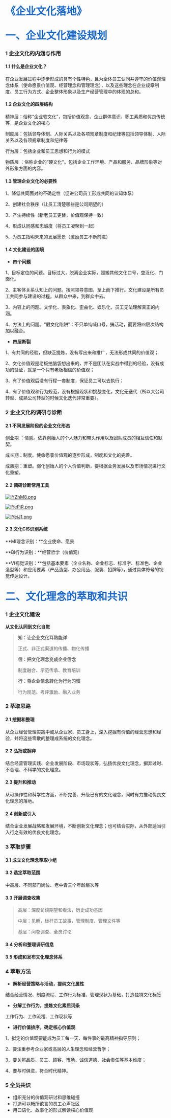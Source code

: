# <font face="黑体" color=#1b6acb size=6>《企业文化落地》</font>



## <font face="黑体" color=#1b6acb size=6>一、企业文化建设规划</font>

### 1  企业文化的内涵与作用

#### 1.1  什么是企业文化？

在企业发展过程中逐步形成的具有个性特色，且为全体员工认同并遵守的价值观理念体系（使命愿景价值观、经营理念和管理理念），以及这些理念在企业规章制度、员工行为方式、企业整体形象以及生产经营管理中的体现的总和。

#### 1.2  企业文化的四层结构

精神层：俗称“企业软文化”，包括价值观念、企业群体意识、职工素质和优良传统等，是企业文化的核心

制度层：包括领导体制、人际关系以及各项规章制度和纪律等包括领导体制、人际关系以及各项规章制度和纪律等

行为层：包括企业和员工思想和行为的模式

物质层 ：俗称企业的“硬文化”。包括企业工作环境、产品和服务、品牌形象等对外形象方面的内容。

#### 1.3  管理企业文化的必要性

1、降低共同面对的不确定性（促进公司员工形成共同的认知体系）

 2、创建社会秩序（让员工清楚哪些是公司期望的）

 3、产生持续性（新老员工更替，价值观保持一致） 

4、形成认同感和忠诚度（将员工凝聚到一起） 

5、为员工指明未来的发展愿景（激励员工不断前进） 

#### 1.4  文化建设的困境

- **四个问题**

1、目标定位的问题。目标过大，脱离企业实际，照搬其他文化口号，空泛化、门面化。 

2、主客体关系认知上的问题。按照领导意图，至上而下推行。文化建设是所有员工共同参与建设的过程，从群众中来，到群众中去。

3、内容上的问题。文学化、表象化、歪曲化、娱乐化，员工无法理解真正的内涵。

 4、方法上的问题。“假文化陷阱”：不只单纯喊口号，搞活动，而要将四层次结构加以融合。

- **四层断裂**

1、有共同的经验，但缺乏提炼，没有写出来和推广，无法形成共同的价值观； 

2、文化价值观是老板拍脑袋想出来的，并不是团队在实战中得到的经验，没有成功的验证，就是一个只有老板相信的价值观；

 3、有了价值观后没有行程一套制度，保证员工可以去执行； 

4、有了价值观和行为规范，没有根据现状和挑战变化，文化无迭代（所以大公司转型、成熟公司转型的时候文化迭代非常重要）。 



### 2  企业文化的调研与诊断

#### 2.1  不同发展阶段的企业文化形态

创业期 ：情感。依靠创始人的个人魅力和带头作用以及团队成员的相互信任和默契。

成长期：制度。使命愿景价值观的逐步形成，制度和文化的完善。

成熟期：重塑。弱化创始人的个人价值判断，要根据业务发展以及市场情况进行文化重塑。

#### 2.2  调研诊断常用工具

[![IYZhM8.png](https://z3.ax1x.com/2021/11/09/IYZhM8.png)](https://imgtu.com/i/IYZhM8)

[![IYePiR.png](https://z3.ax1x.com/2021/11/09/IYePiR.png)](https://imgtu.com/i/IYePiR)

[![IYeiJ1.png](https://z3.ax1x.com/2021/11/09/IYeiJ1.png)](https://imgtu.com/i/IYeiJ1)

#### 2.3  文化CIS识别系统

**MI理念识别：**企业使命、愿景

**BI行为识别：**经营哲学（价值观）

**VI视觉识别：**包括基本要素（企业名称、企业标志、标准字、标准色、企业造型等）和应用要素（产品造型、办公用品、服装、招牌等），通过具体符号的视觉传达设计。



## <font face="黑体" color=#1b6acb size=6>二、文化理念的萃取和共识</font>

### 1  企业文化建设

**从文化认同到文化自觉**

> **知：让企业文化耳熟能详**
>
> 正式、非正式渠道的传播、物化传播
>
> **信：把文化理念变成企业信念**
>
> 制度融合、示范传承、教育培训
>
> **行：将企业信念转化为行为习惯**
>
> 行为规范、考评激励、融入业务



### 2  萃取思路

#### 2.1  挖掘和整理

从企业经营管理实践中或从企业家、员工身上，深入挖掘有价值的经营思想和经验，并将这些零散的整理成系统的文化理念。

#### 2.2  弘扬或摒弃

结合经营管理实践、企业发展阶段、市场现状等，弘扬优良文化理念，摒弃过时、不合理、不科学的文化理念。

#### 2.3 提升和推动

从可操作性和科学性方面，不断完善、升级已有的文化理念，同时有力推动优良文化理念的落地。

#### 2.4  创新或引入

结合企业发展战略和发展环境，不断创新文化理念；也可结合实际，从外部适当引入行之有效的优良文化理念。



### 3  萃取步骤

#### 3.1  成立文化理念萃取小组

#### 3.2  选定萃取范围

中高层、不同部门岗位、老中青三个年龄层次等

#### 3.3  开展调查收集

> 高层：深度访谈期望和看法，历史成功基因
>
> 中层：见解，标杆员工故事，管理制度、管理文件等
>
> 基层：问卷调查、全员讨论

#### 3.4  分析和整理调研信息

#### 3.5  形成和发布文化理念体系



### 4  萃取方法

- **解析经营策略与活动，提纯文化属性**

结合经营情况、制度流程、工作行为标准、管理现状为基础，打造独特文化标签

- **分解工作行为，提炼文化素质词条**

工作行为、工作流程、工作现状等

- **进行价值排序，确定核心价值观**

1、拟定的价值观要能成为员工每一天、每件事的最高精神指导原则；

2、要注重参考企业家或高层的人生理念和经营哲学；

3、要关照品质、员工、顾客、市场、诚信道德、社会责任等基本维度；

4、要与时俱进，符合时代精神。



### 5  全员共识

- 组织充分的价值观研讨和思维碰撞
- 打造可以畅所欲言的员工心声社区
- 用口语化、故事化的形式解读核心价值观

